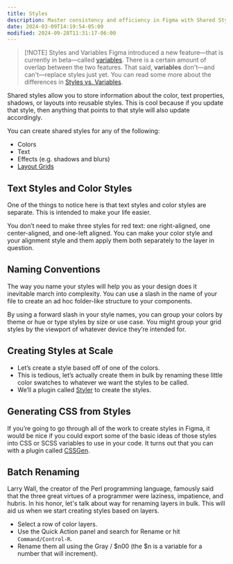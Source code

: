 ```yaml
---
title: Styles
description: Master consistency and efficiency in Figma with Shared Styles. Simplify your workflow by reusing design attributes for text, colors, and effects across projects.
date: 2024-03-09T14:19:54-05:00
modified: 2024-09-28T11:31:17-06:00
---
```


> [!NOTE] Styles and Variables
> Figma introduced a new feature—that is currently in beta—called [variables](variables.md). There is a certain amount of overlap between the two features. That said, **variables** don't—and can't—replace styles just yet. You can read some more about the differences in [Styles vs. Variables](styles-vs-variables.md).

Shared styles allow you to store information about the color, text properties, shadows, or layouts into reusable styles. This is cool because if you update that style, then anything that points to that style will also update accordingly.

You can create shared styles for any of the following:

- Colors
- Text
- Effects (e.g. shadows and blurs)
- [Layout Grids](layout-grids.md)

## Text Styles and Color Styles

One of the things to notice here is that text styles and color styles are separate. This is intended to make your life easier.

You don’t need to make three styles for red text: one right-aligned, one center-aligned, and one-left aligned. You can make your color style and your alignment style and them apply them both separately to the layer in question.

## Naming Conventions

The way you name your styles will help you as your design does it inevitable march into complexity. You can use a slash in the name of your file to create an ad hoc folder-like structure to your components.

By using a forward slash in your style names, you can group your colors by theme or hue or type styles by size or use case. You might group your grid styles by the viewport of whatever device they’re intended for.

## Creating Styles at Scale

- Let’s create a style based off of one of the colors.
- This is tedious, let’s actually create them in bulk by renaming these little color swatches to whatever we want the styles to be called.
- We’ll a plugin called [Styler](https://www.figma.com/community/plugin/820660579767995949/Styler) to create the styles.

## Generating CSS from Styles

If you’re going to go through all of the work to create styles in Figma, it would be nice if you could export some of the basic ideas of those styles into CSS or SCSS variables to use in your code. It turns out that you can with a plugin called [CSSGen](https://www.figma.com/community/plugin/742750636238601912/CSSGen).

## Batch Renaming

Larry Wall, the creator of the Perl programming language, famously said that the three great virtues of a programmer were laziness, impatience, and hubris. In his honor, let's talk about way for renaming layers in bulk. This will aid us when we start creating styles based on layers.

- Select a row of color layers.
- Use the Quick Action panel and search for Rename or hit `Command/Control-R`.
- Rename them all using the Gray / $n00 (the $n is a variable for a number that will increment).
